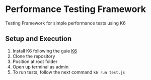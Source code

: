 # Performance Testing Framework

Testing Framework for simple performance tests using K6

## Setup and Execution

1. Install K6 following the guie [K6](https://grafana.com/docs/k6/latest/set-up/install-k6/)
2. Clone the repository
3. Position at root folder
4. Open up terminal as admin
5. To run tests, follow the next command
`k6 run test.js`  
